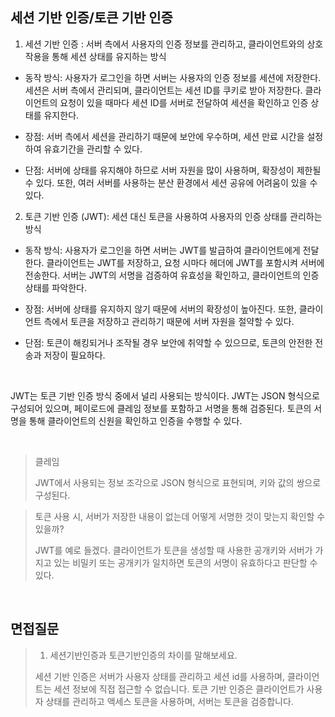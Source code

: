 ## 세션 기반 인증/토큰 기반 인증

1. 세션 기반 인증 : 서버 측에서 사용자의 인증 정보를 관리하고, 클라이언트와의 상호작용을 통해 세션 상태를 유지하는 방식
  
  - 동작 방식: 사용자가 로그인을 하면 서버는 사용자의 인증 정보를 세션에 저장한다. 세션은 서버 측에서 관리되며, 클라이언트는 세션 ID를 쿠키로 받아 저장한다. 클라이언트의 요청이 있을 때마다 세션 ID를 서버로 전달하여 세션을 확인하고 인증 상태를 유지한다.
    
  - 장점: 서버 측에서 세션을 관리하기 때문에 보안에 우수하며, 세션 만료 시간을 설정하여 유효기간을 관리할 수 있다.
    
  - 단점: 서버에 상태를 유지해야 하므로 서버 자원을 많이 사용하며, 확장성이 제한될 수 있다. 또한, 여러 서버를 사용하는 분산 환경에서 세션 공유에 어려움이 있을 수 있다.
    
2. 토큰 기반 인증 (JWT): 세션 대신 토큰을 사용하여 사용자의 인증 상태를 관리하는 방식
  
  - 동작 방식: 사용자가 로그인을 하면 서버는 JWT를 발급하여 클라이언트에게 전달한다. 클라이언트는 JWT를 저장하고, 요청 시마다 헤더에 JWT를 포함시켜 서버에 전송한다. 서버는 JWT의 서명을 검증하여 유효성을 확인하고, 클라이언트의 인증 상태를 파악한다.
    
  - 장점: 서버에 상태를 유지하지 않기 때문에 서버의 확장성이 높아진다. 또한, 클라이언트 측에서 토큰을 저장하고 관리하기 때문에 서버 자원을 절약할 수 있다.
    
  - 단점: 토큰이 해킹되거나 조작될 경우 보안에 취약할 수 있으므로, 토큰의 안전한 전송과 저장이 필요하다.
    

<br>

JWT는 토큰 기반 인증 방식 중에서 널리 사용되는 방식이다. JWT는 JSON 형식으로 구성되어 있으며, 페이로드에 클레임 정보를 포함하고 서명을 통해 검증된다. 토큰의 서명을 통해 클라이언트의 신원을 확인하고 인증을 수행할 수 있다.

<br>

> 클레임
> 
> JWT에서 사용되는 정보 조각으로 JSON 형식으로 표현되며, 키와 값의 쌍으로 구성된다.

> 토큰 사용 시, 서버가 저장한 내용이 없는데 어떻게 서명한 것이 맞는지 확인할 수 있을까?
> 
> JWT를 예로 들겠다. 클라이언트가 토큰을 생성할 때 사용한 공개키와 서버가 가지고 있는 비밀키 또는 공개키가 일치하면 토큰의 서명이 유효하다고 판단할 수 있다.

<br>

## 면접질문

> 1. 세션기반인증과 토큰기반인증의 차이를 말해보세요.
>   
>   세션 기반 인증은 서버가 사용자 상태를 관리하고 세션 id를 사용하며, 클라이언트는 세션 정보에 직접 접근할 수 없습니다. 토큰 기반 인증은 클라이언트가 사용자 상태를 관리하고 액세스 토큰을 사용하며, 서버는 토큰을 검증합니다.
>
